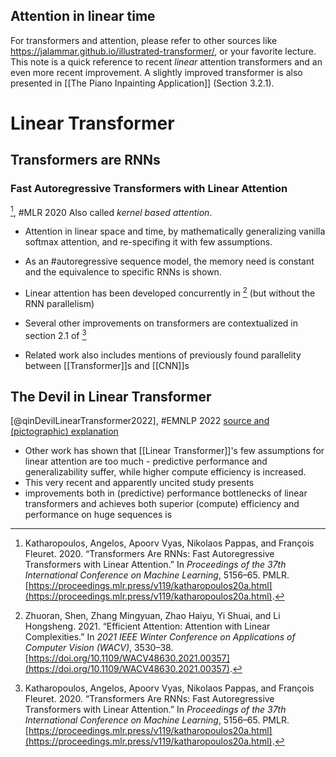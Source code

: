 ## Attention in linear time

For transformers and attention, please refer to other sources like https://jalammar.github.io/illustrated-transformer/, or your favorite lecture.
This note is a quick reference to recent *linear* attention transformers and an even more recent improvement.
A slightly improved transformer is also presented in [[The Piano Inpainting Application]] (Section 3.2.1).



# Linear Transformer
## Transformers are RNNs
### Fast Autoregressive Transformers with Linear Attention

[^@katharopoulosTransformersAreRNNs2020], #MLR 2020
Also called *kernel based attention*.
- Attention in linear space and time, by mathematically generalizing vanilla softmax attention, and re-specifing it with few assumptions.
- As an #autoregressive sequence model, the memory need is constant and the equivalence to specific RNNs is shown.

- Linear attention has been developed concurrently in [^@zhuoranEfficientAttentionAttention2021] (but without the RNN parallelism)
- Several other improvements on transformers are contextualized in section 2.1 of [^@katharopoulosTransformersAreRNNs2020]
- Related work also includes mentions of previously found parallelity between [[Transformer]]s and [[CNN]]s

## The Devil in Linear Transformer
[@qinDevilLinearTransformer2022], #EMNLP 2022
[source and (pictographic) explanation](https://github.com/opennlplab/transnormer)

- Other work has shown that [[Linear Transformer]]'s few assumptions for linear attention are too much - predictive performance and generalizability suffer, while higher compute efficiency is increased.
- This very recent and apparently uncited study presents
- improvements both in (predictive) performance bottlenecks of linear transformers and achieves both superior (compute) efficiency and performance on huge sequences is







[^@katharopoulosTransformersAreRNNs2020]: Katharopoulos, Angelos, Apoorv Vyas, Nikolaos Pappas, and François Fleuret. 2020. “Transformers Are RNNs: Fast Autoregressive Transformers with Linear Attention.” In _Proceedings of the 37th International Conference on Machine Learning_, 5156–65. PMLR. [https://proceedings.mlr.press/v119/katharopoulos20a.html](https://proceedings.mlr.press/v119/katharopoulos20a.html).

[^@zhuoranEfficientAttentionAttention2021]: Zhuoran, Shen, Zhang Mingyuan, Zhao Haiyu, Yi Shuai, and Li Hongsheng. 2021. “Efficient Attention: Attention with Linear Complexities.” In _2021 IEEE Winter Conference on Applications of Computer Vision (WACV)_, 3530–38. [https://doi.org/10.1109/WACV48630.2021.00357](https://doi.org/10.1109/WACV48630.2021.00357).


[^@qinDevilLinearTransformer2022]: Qin, Zhen, XiaoDong Han, Weixuan Sun, Dongxu Li, Lingpeng Kong, Nick Barnes, and Yiran Zhong. 2022. “The Devil in Linear Transformer.” [https://doi.org/grmkqq](https://doi.org/grmkqq).